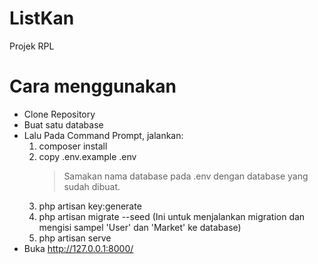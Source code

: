# ListKan
Projek RPL
# Cara menggunakan
- Clone Repository
- Buat satu database
- Lalu Pada Command Prompt, jalankan:
    1. composer install
    2. copy .env.example .env
        > Samakan nama database pada .env dengan database yang sudah dibuat.
    3. php artisan key:generate
    4. php artisan migrate --seed (Ini untuk menjalankan migration dan mengisi sampel 'User' dan 'Market' ke database)
    5. php artisan serve
- Buka http://127.0.0.1:8000/
